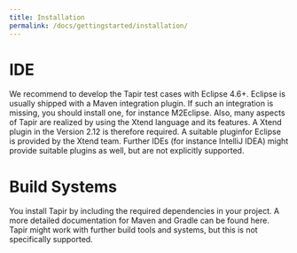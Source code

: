 ```yaml
---
title: Installation
permalink: /docs/gettingstarted/installation/
---
```


# IDE

We recommend to develop the Tapir test cases with Eclipse 4.6+. Eclipse
is usually shipped with a Maven integration plugin. If such an
integration is missing, you should install one, for instance M2Eclipse.
Also, many aspects of Tapir are realized by using the Xtend language and
its features. A Xtend plugin in the Version 2.12 is therefore required.
A suitable pluginfor Eclipse is provided by the Xtend team. Further IDEs
(for instance IntelliJ IDEA) might provide suitable plugins as well, but
are not explicitly supported.

# Build Systems

You install Tapir by including the required dependencies in your
project. A more detailed documentation for Maven and Gradle can be found
here. Tapir might work with further build tools and systems, but this is
not specifically supported.
